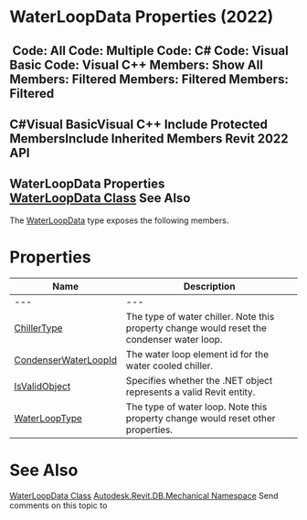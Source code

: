 # WaterLoopData Properties (2022)

﻿
 Code: All Code: Multiple Code: C# Code: Visual Basic Code: Visual C++  Members: Show All Members: Filtered Members: Filtered Members: Filtered   
---  
C#Visual BasicVisual C++
Include Protected MembersInclude Inherited Members
Revit 2022 API  
---  
WaterLoopData Properties  
[WaterLoopData Class](2860db31-4947-5332-27c2-fac4caf7cc12.md "WaterLoopData Class") See Also  
---  
The [WaterLoopData](2860db31-4947-5332-27c2-fac4caf7cc12.md "WaterLoopData Class") type exposes the following members.
# Properties
| Name | Description |
| --- | --- |
| --- | --- | --- |
| [ChillerType](5ce1f39f-01d5-a0d9-6fc5-6a9e8d5418f5.md "ChillerType Property") | The type of water chiller. Note this property change would reset the condenser water loop. |
| [CondenserWaterLoopId](b9ca47f2-86c4-b68b-ac68-2e1a34954c6b.md "CondenserWaterLoopId Property") | The water loop element id for the water cooled chiller. |
| [IsValidObject](11a7a9d6-377e-db3b-11be-27746dd3d5c9.md "IsValidObject Property") | Specifies whether the .NET object represents a valid Revit entity. |
| [WaterLoopType](39cb2ea0-55a7-b6c5-d8de-bea375d0c369.md "WaterLoopType Property") | The type of water loop. Note this property change would reset other properties. |

# See Also
[WaterLoopData Class](2860db31-4947-5332-27c2-fac4caf7cc12.md "WaterLoopData Class")
[Autodesk.Revit.DB.Mechanical Namespace](0eafd899-5912-56fd-94b1-d286156e26fc.md "Autodesk.Revit.DB.Mechanical Namespace")
Send comments on this topic to 